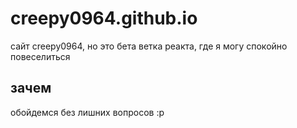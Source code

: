 # creepy0964.github.io
сайт creepy0964, но это бета ветка реакта, где я могу спокойно повеселиться

## зачем
обойдемся без лишних вопросов :p
